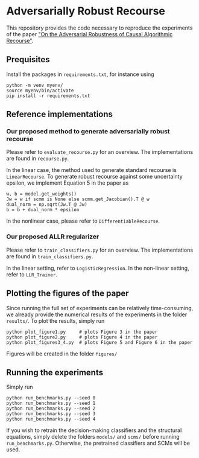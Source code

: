 # Adversarially Robust Recourse

This repository provides the code necessary to reproduce the experiments of the paper
["On the Adversarial Robustness of Causal Algorithmic Recourse"](/home/ricardo/Desktop/myrec2/data_utils.py).

## Prequisites

Install the packages in `requirements.txt`, for instance using

```
python -m venv myenv/
source myenv/bin/activate
pip install -r requirements.txt
```

## Reference implementations

### Our proposed method to generate adversarially robust recourse

Please refer to `evaluate_recourse.py` for an overview. The implementations are found in `recourse.py`. 

In the linear case, the method used to generate standard recourse is `LinearRecourse`. To generate robust recourse
against some uncertainty epsilon, we implement Equation 5 in the paper as 

```
w, b = model.get_weights()
Jw = w if scmm is None else scmm.get_Jacobian().T @ w
dual_norm = np.sqrt(Jw.T @ Jw)
b = b + dual_norm * epsilon
```

In the nonlinear case, please refer to `DifferentiableRecourse`.

### Our proposed ALLR regularizer

Please refer to `train_classifiers.py` for an overview. The implementations are found in `train_classifiers.py`.

In the linear setting, refer to `LogisticRegression`. In the non-linear setting, refer to `LLR_Trainer`.


## Plotting the figures of the paper

Since running the full set of experiments can be relatively time-consuming, we already provide the numerical results
of the experiments in the folder `results/`. To plot the results, simply run 

```
python plot_figure1.py     # plots Figure 3 in the paper
python plot_figure2.py     # plots Figure 4 in the paper
python plot_figures3_4.py  # plots Figure 5 and Figure 6 in the paper
```

Figures will be created in the folder `figures/`


## Running the experiments

Simply run 

```
python run_benchmarks.py --seed 0
python run_benchmarks.py --seed 1
python run_benchmarks.py --seed 2
python run_benchmarks.py --seed 3
python run_benchmarks.py --seed 4
```

If you wish to retrain the decision-making classifiers and the structural equations, simply delete the folders `models/`
and `scms/` before running `run_benchmarks.py`. Otherwise, the pretrained classifiers and SCMs will be used.


